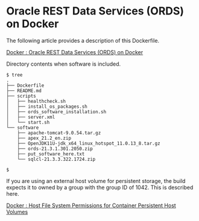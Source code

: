 # Oracle REST Data Services (ORDS) on Docker

The following article provides a description of this Dockerfile.

[Docker : Oracle REST Data Services (ORDS) on Docker](https://oracle-base.com/articles/linux/docker-oracle-rest-data-services-ords-on-docker)

Directory contents when software is included.

```
$ tree
.
├── Dockerfile
├── README.md
├── scripts
│   ├── healthcheck.sh
│   ├── install_os_packages.sh
│   ├── ords_software_installation.sh
│   ├── server.xml
│   └── start.sh
└── software
    ├── apache-tomcat-9.0.54.tar.gz
    ├── apex_21.2_en.zip
    ├── OpenJDK11U-jdk_x64_linux_hotspot_11.0.13_8.tar.gz
    ├── ords-21.3.1.301.2050.zip
    ├── put_software_here.txt
    └── sqlcl-21.3.3.322.1724.zip

$
```

If you are using an external host volume for persistent storage, the build expects it to owned by a group with the group ID of 1042. This is described here.

[Docker : Host File System Permissions for Container Persistent Host Volumes](https://oracle-base.com/articles/linux/docker-host-file-system-permissions-for-container-persistent-host-volumes)
